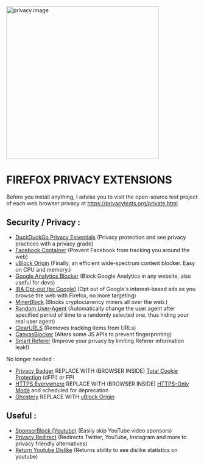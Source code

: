 <img src="http://kernelreloaded.com/content/images/2017/10/firefox-extensions-6.png" alt="privacy image" width="400"/>

# FIREFOX PRIVACY EXTENSIONS

Before you install anything, I advise you to visit the open-source test project of each web browser privacy at https://privacytests.org/private.html

## Security / Privacy :
- [DuckDuckGo Privacy Essentials](https://addons.mozilla.org/en-US/firefox/addon/duckduckgo-for-firefox/) (Privacy protection and see privacy practices with a privacy grade)
- [Facebook Container](https://addons.mozilla.org/en-US/firefox/addon/facebook-container/) (Prevent Facebook from tracking you around the web)
- [uBlock Origin](https://addons.mozilla.org/fr/firefox/addon/ublock-origin) (Finally, an efficient wide-spectrum content blocker. Easy on CPU and memory.)
- [Google Analytics Blocker](https://addons.mozilla.org/en-US/firefox/addon/google-analytics-blocker) (Block Google Analytics in any website, also useful for devs)
- [IBA Opt-out (by Google)](https://addons.mozilla.org/en-US/firefox/addon/interest-advertising-opt-out) (Opt out of Google's interest-based ads as you browse the web with Firefox, no more targeting)
- [MinerBlock](https://addons.mozilla.org/en-US/firefox/addon/minerblock-origin) (Blocks cryptocurrency miners all over the web.)
- [Random User-Agent](https://addons.mozilla.org/en-US/firefox/addon/random_user-agent) (Automatically change the user agent after specified period of time to a randomly selected one, thus hiding your real user agent)
- [ClearURLS](https://addons.mozilla.org/fr/firefox/addon/clearurls/) (Removes tracking items from URLs)
- [CanvasBlocker](https://addons.mozilla.org/fr/firefox/addon/canvasblocker/) (Alters some JS APIs to prevent fingerprinting)
- [Smart Referer](https://addons.mozilla.org/fr/firefox/addon/smart-referer/) (Improve your privacy by limiting Referer information leak!)

No longer needed :
- [Privacy Badger](https://addons.mozilla.org/en-US/firefox/addon/privacy-badger17/) REPLACE WITH (BROWSER INSIDE) [Total Cookie Protection](https://blog.mozilla.org/security/2021/02/23/total-cookie-protection/) (dFPI) or FPI
- [HTTPS Everywhere](https://addons.mozilla.org/en-US/firefox/addon/https-everywhere) REPLACE WITH (BROWSER INSIDE) [HTTPS-Only Mode](https://blog.mozilla.org/security/2020/11/17/firefox-83-introduces-https-only-mode/) and scheduled for deprecation
- [Ghostery](https://addons.mozilla.org/en-US/firefox/addon/ghostery/?utm_source=addons.mozilla.org) REPLACE WITH [uBlock Origin](https://addons.mozilla.org/fr/firefox/addon/ublock-origin)


## Useful :
* [SponsorBlock (Youtube)](https://addons.mozilla.org/en-US/firefox/addon/sponsorblock/) (Easily skip YouTube video sponsors)
* [Privacy Redirect](https://addons.mozilla.org/en-US/firefox/addon/privacy-redirect/) (Redirects Twitter, YouTube, Instagram and more to privacy friendly alternatives)
* [Return Youtube Dislike](https://addons.mozilla.org/en-US/firefox/addon/return-youtube-dislikes/) (Returns ability to see dislike statistics on youtube)


